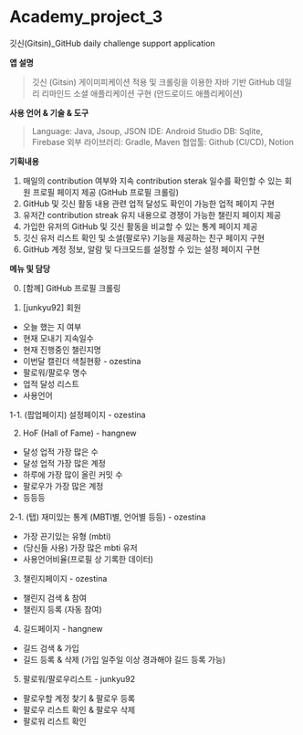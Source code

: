 # Academy_project_3
깃신(Gitsin)_GitHub daily challenge support application  


**앱 설명**
> 깃신 (Gitsin)
게이미피케이션 적용 및 크롤링을 이용한 자바 기반 GitHub 데일리 리마인드 소셜 애플리케이션 구현 (안드로이드 애플리케이션) 

**사용 언어 & 기술 & 도구**
> Language: Java, Jsoup, JSON
> IDE: Android Studio
> DB: Sqlite, Firebase
> 외부 라이브러리: Gradle, Maven
> 협업툴: Github (CI/CD), Notion

**기획내용**
1. 매일의 contribution 여부와 지속 contribution sterak 일수를 확인할 수 있는 회원 프로필 페이지 제공 (GitHub 프로필 크롤링)
2. GitHub 및 깃신 활동 내용 관련 업적 달성도 확인이 가능한 업적 페이지 구현
3. 유저간 contribution streak 유지 내용으로 경쟁이 가능한 챌린지 페이지 제공
4. 가입한 유저의 GitHub 및 깃신 활동을 비교할 수 있는 통계 페이지 제공 
5. 깃신 유저 리스트 확인 및 소셜(팔로우) 기능을 제공하는 친구 페이지 구현
6. GitHub 계정 정보, 알람 및 다크모드를 설정할 수 있는 설정 페이지 구현 

**메뉴 및 담당**

0. [함께] GitHub 프로필 크롤링

1. [junkyu92] 회원
- 오늘 했는 지 여부 
- 현재 모내기 지속일수
- 현재 진행중인 챌린지명
- 이번달 캘린더 색칠현황                            - ozestina
- 팔로워/팔로우 명수
- 업적 달성 리스트
- 사용언어

1-1. (팝업페이지) 설정페이지                        - ozestina

2. HoF (Hall of Fame)                             - hangnew
- 달성 업적 가장 많은 수
- 달성 업적 가장 많은 계정
- 하루에 가장 많이 올린 커밋 수
- 팔로우가 가장 많은 계정
- 등등등

2-1. (탭) 재미있는 통계 (MBTI별, 언어별 등등)       - ozestina
- 가장 끈기있는 유형 (mbti)
- (당신들 사용) 가장 많은 mbti 유저
- 사용언어비율(프로필 상 기록한 데이터)

3. 챌린지페이지                                    - ozestina
- 챌린지 검색 & 참여
- 챌린지 등록 (자동 참여)

4. 길드페이지                                      - hangnew
- 길드 검색 & 가입
- 길드 등록 & 삭제 (가입 일주일 이상 경과해야 길드 등록 가능)

5. 팔로워/팔로우리스트                              - junkyu92
- 팔로우할 계정 찾기 & 팔로우 등록
- 팔로우 리스트 확인 & 팔로우 삭제
- 팔로워 리스트 확인

